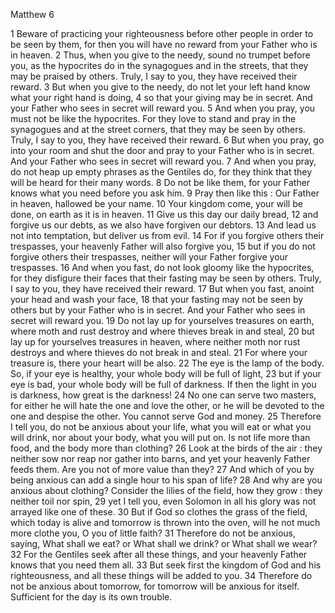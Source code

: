Matthew 6

1	Beware of practicing your righteousness before other people in order to be seen by them, for then you will have no reward from your Father who is in heaven.
2	Thus, when you give to the needy, sound no trumpet before you, as the hypocrites do in the synagogues and in the streets, that they may be praised by others. Truly, I say to you, they have received their reward.
3	But when you give to the needy, do not let your left hand know what your right hand is doing,
4	so that your giving may be in secret. And your Father who sees in secret will reward you.
5	And when you pray, you must not be like the hypocrites. For they love to stand and pray in the synagogues and at the street corners, that they may be seen by others. Truly, I say to you, they have received their reward.
6	But when you pray, go into your room and shut the door and pray to your Father who is in secret. And your Father who sees in secret will reward you.
7	And when you pray, do not heap up empty phrases as the Gentiles do, for they think that they will be heard for their many words.
8	Do not be like them, for your Father knows what you need before you ask him.
9	Pray then like this : Our Father in heaven, hallowed be your name.
10	Your kingdom come, your will be done, on earth as it is in heaven.
11	Give us this day our daily bread,
12	and forgive us our debts, as we also have forgiven our debtors.
13	And lead us not into temptation, but deliver us from evil.
14	For if you forgive others their trespasses, your heavenly Father will also forgive you,
15	but if you do not forgive others their trespasses, neither will your Father forgive your trespasses.
16	And when you fast, do not look gloomy like the hypocrites, for they disfigure their faces that their fasting may be seen by others. Truly, I say to you, they have received their reward.
17	But when you fast, anoint your head and wash your face,
18	that your fasting may not be seen by others but by your Father who is in secret. And your Father who sees in secret will reward you.
19	Do not lay up for yourselves treasures on earth, where moth and rust destroy and where thieves break in and steal,
20	but lay up for yourselves treasures in heaven, where neither moth nor rust destroys and where thieves do not break in and steal.
21	For where your treasure is, there your heart will be also.
22	The eye is the lamp of the body. So, if your eye is healthy, your whole body will be full of light,
23	but if your eye is bad, your whole body will be full of darkness. If then the light in you is darkness, how great is the darkness!
24	No one can serve two masters, for either he will hate the one and love the other, or he will be devoted to the one and despise the other. You cannot serve God and money.
25	Therefore I tell you, do not be anxious about your life, what you will eat or what you will drink, nor about your body, what you will put on. Is not life more than food, and the body more than clothing?
26	Look at the birds of the air : they neither sow nor reap nor gather into barns, and yet your heavenly Father feeds them. Are you not of more value than they?
27	And which of you by being anxious can add a single hour to his span of life?
28	And why are you anxious about clothing? Consider the lilies of the field, how they grow : they neither toil nor spin,
29	yet I tell you, even Solomon in all his glory was not arrayed like one of these.
30	But if God so clothes the grass of the field, which today is alive and tomorrow is thrown into the oven, will he not much more clothe you, O you of little faith?
31	Therefore do not be anxious, saying, What shall we eat? or What shall we drink? or What shall we wear?
32	For the Gentiles seek after all these things, and your heavenly Father knows that you need them all.
33	But seek first the kingdom of God and his righteousness, and all these things will be added to you.
34	Therefore do not be anxious about tomorrow, for tomorrow will be anxious for itself. Sufficient for the day is its own trouble.

